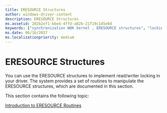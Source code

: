 ```yaml
---
title: ERESOURCE Structures
author: windows-driver-content
description: ERESOURCE Structures
ms.assetid: 202b2ef1-bbe4-4ffd-a82b-21f19c145e8d
keywords: ["synchronization WDK kernel , ERESOURCE structures", "locking WDK kernel", "read/write locking WDK kernel"]
ms.date: 06/16/2017
ms.localizationpriority: medium
---
```


# ERESOURCE Structures





You can use the ERESOURCE structures to implement read/writer locking in your driver. The system provides a set of routines to manipulate the ERESOURCE structures, which are documented in this section.

This section contains the following topic:

[Introduction to ERESOURCE Routines](introduction-to-eresource-routines.md)

 

 





